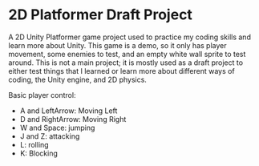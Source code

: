 # 2D Platformer Draft Project
A 2D Unity Platformer game project used to practice my coding skills and learn more about Unity.
This game is a demo, so it only has player movement, some enemies to test, and an empty white wall sprite to test around.
This is not a main project; it is mostly used as a draft project to either test things that I learned or learn more about different ways of coding, the Unity engine, and 2D physics.


Basic player control:
- A and LeftArrow: Moving Left
- D and RightArrow: Moving Right
- W and Space: jumping
- J and Z: attacking
- L: rolling
- K: Blocking
